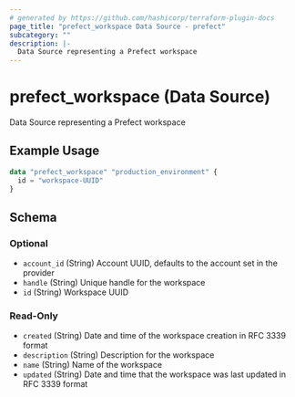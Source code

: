 ```yaml
---
# generated by https://github.com/hashicorp/terraform-plugin-docs
page_title: "prefect_workspace Data Source - prefect"
subcategory: ""
description: |-
  Data Source representing a Prefect workspace
---
```


# prefect_workspace (Data Source)

Data Source representing a Prefect workspace

## Example Usage

```terraform
data "prefect_workspace" "production_environment" {
  id = "workspace-UUID"
}
```

<!-- schema generated by tfplugindocs -->
## Schema

### Optional

- `account_id` (String) Account UUID, defaults to the account set in the provider
- `handle` (String) Unique handle for the workspace
- `id` (String) Workspace UUID

### Read-Only

- `created` (String) Date and time of the workspace creation in RFC 3339 format
- `description` (String) Description for the workspace
- `name` (String) Name of the workspace
- `updated` (String) Date and time that the workspace was last updated in RFC 3339 format
